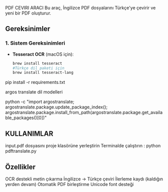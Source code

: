 PDF CEVIRI ARACI
Bu araç, İngilizce PDF dosyalarını Türkçe'ye çevirir ve yeni bir PDF oluşturur.
## Gereksinimler

### 1. Sistem Gereksinimleri
- **Tesseract OCR** (macOS için):
  ```bash
  brew install tesseract
  #Türkçe dil paketi için
  brew install tesseract-lang

pip install -r requirements.txt

argos translate dil modelleri

python -c "import argostranslate; argostranslate.package.update_package_index(); argostranslate.package.install_from_path(argostranslate.package.get_available_packages()[0])"

## KULLANIMLAR

input.pdf dosyasını proje klasörüne yerleştirin
Terminalde çalıştırın : python pdftranslate.py

## Özellikler 
OCR destekli metin çıkarma
İngilizce → Türkçe çeviri
İlerleme kaydı (kaldığın yerden devam)
Otomatik PDF birleştirme
Unicode font desteği


